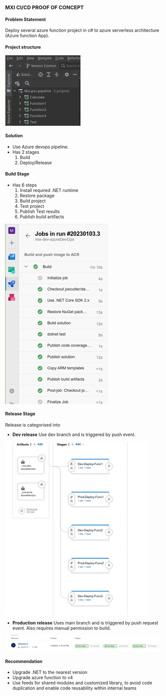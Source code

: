 ### MXI CI/CD PROOF OF CONCEPT

#### Problem Statement
Deploy several azure function project in c# to azure serverless architecture (Azure function App).

#### Project structure
![Project structure](https://github.com/joecutter/deploy-functions-azureDevOps/blob/dev/Docs/Screenshot%20from%202023-01-03%2014-37-53.png "Project structure")

#### Solution
- Use Azure devops pipeline.
- Has 2 stages
  1. Build
  2. Deploy/Release

#### Build Stage
- Has 6 steps
  1. Install required .NET runtime
  2. Restore package
  3. Build project
  4. Test project
  5. Publish Test results
  6. Publish build artifacts 

![Project structure](https://github.com/joecutter/deploy-functions-azureDevOps/blob/dev/Docs/Screenshot%20from%202023-01-03%2014-47-36.png "Project structure")

#### Release Stage
Release is categorised into 
- **Dev release** Use dev branch and is triggered by push event.

![Project structure](https://github.com/joecutter/deploy-functions-azureDevOps/blob/dev/Docs/Screenshot%20from%202023-01-03%2015-00-30.png "Project structure")

- **Production release** Uses main branch and is triggered by push request event. Also requires manual permission to build.

![Project structure](https://github.com/joecutter/deploy-functions-azureDevOps/blob/dev/Docs/Screenshot%20from%202023-01-03%2014-50-46.png "Project structure")

#### Recommendation
- Upgrade .NET to the nearest version
- Upgrade azure function to v4
- Use feeds for shared modules and customized library, to avoid code duplication and enable code reusability within internal teams


